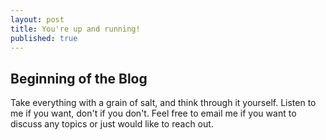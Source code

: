 ```yaml
---
layout: post
title: You're up and running!
published: true
---
```

## Beginning of the Blog

Take everything with a grain of salt, and think through it yourself. Listen to me if you want, don't if you don't. Feel free to email me if you want to discuss any topics or just would like to reach out. 